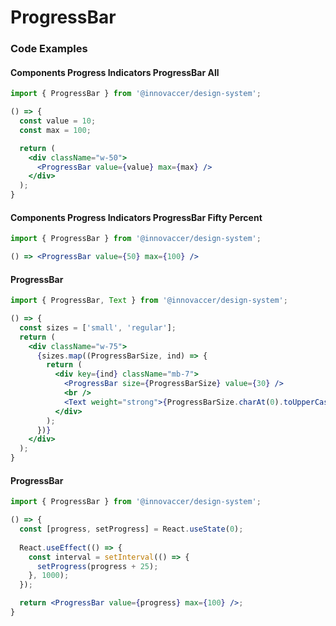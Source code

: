 # ProgressBar



### Code Examples

#### Components Progress Indicators ProgressBar All

```jsx
import { ProgressBar } from '@innovaccer/design-system';

() => {
  const value = 10;
  const max = 100;

  return (
    <div className="w-50">
      <ProgressBar value={value} max={max} />
    </div>
  );
}
```


#### Components Progress Indicators ProgressBar Fifty Percent

```jsx
import { ProgressBar } from '@innovaccer/design-system';

() => <ProgressBar value={50} max={100} />
```


#### ProgressBar

```jsx
import { ProgressBar, Text } from '@innovaccer/design-system';

() => {
  const sizes = ['small', 'regular'];
  return (
    <div className="w-75">
      {sizes.map((ProgressBarSize, ind) => {
        return (
          <div key={ind} className="mb-7">
            <ProgressBar size={ProgressBarSize} value={30} />
            <br />
            <Text weight="strong">{ProgressBarSize.charAt(0).toUpperCase() + ProgressBarSize.slice(1)}</Text>
          </div>
        );
      })}
    </div>
  );
}
```


#### ProgressBar

```jsx
import { ProgressBar } from '@innovaccer/design-system';

() => {
  const [progress, setProgress] = React.useState(0);
  
  React.useEffect(() => {
    const interval = setInterval(() => {
      setProgress(progress + 25);
    }, 1000);
  });

  return <ProgressBar value={progress} max={100} />;
}
```